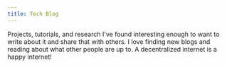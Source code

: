 ```yaml
---
title: Tech Blog
---
```


Projects, tutorials, and research I've found interesting enough to want to write
about it and share that with others. I love finding new blogs and reading about
what other people are up to. A decentralized internet is a happy internet!
